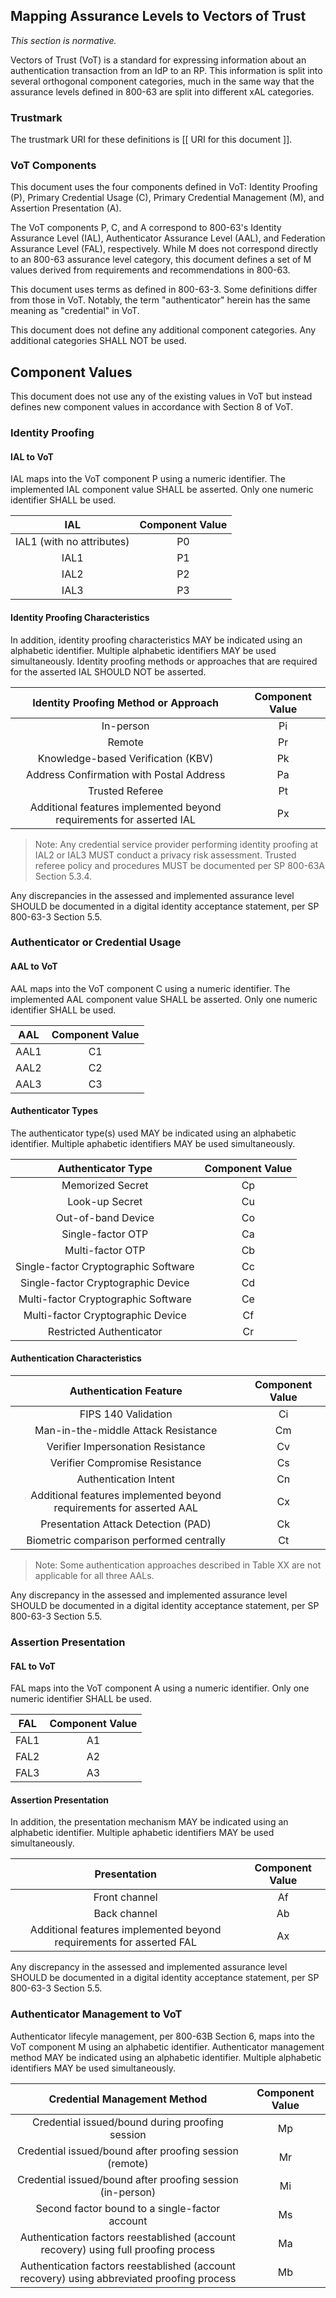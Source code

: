 <a name="vectors-of-trust-mapping"></a>

<div class="breaker"></div>

## Mapping Assurance Levels to Vectors of Trust
_This section is normative._

Vectors of Trust (VoT) is a standard for expressing information about an authentication transaction from an IdP to an RP. This information is split into several orthogonal component categories, much in the same way that the assurance levels defined in 800-63 are split into different xAL categories.

### Trustmark

The trustmark URI for these definitions is [[ URI for this document ]].

### VoT Components

This document uses the four components defined in VoT: Identity Proofing (P), Primary Credential Usage (C), Primary Credential Management (M), and Assertion Presentation (A).

The VoT components P, C, and A correspond to 800-63's Identity Assurance Level (IAL), Authenticator Assurance Level (AAL), and Federation Assurance Level (FAL), respectively. While M does not correspond directly to an 800-63 assurance level category, this document defines a set of M values derived from requirements and recommendations in 800-63. 

This document uses terms as defined in 800-63-3. Some definitions differ from those in VoT. Notably, the term "authenticator" herein has the same meaning as "credential" in VoT.

This document does not define any additional component categories. Any additional categories SHALL NOT be used.

## Component Values

This document does not use any of the existing values in VoT but instead defines new component values in accordance with Section 8 of VoT.

### Identity Proofing

#### IAL to VoT

IAL maps into the VoT component P using a numeric identifier. The implemented IAL component value SHALL be asserted. Only one numeric identifier SHALL be used. 

|IAL|Component Value|
|:----:|:--:|
|IAL1 (with no attributes)|P0|
|IAL1|P1|
|IAL2|P2|
|IAL3|P3|

#### Identity Proofing Characteristics

In addition, identity proofing characteristics MAY be indicated using an alphabetic identifier. Multiple alphabetic identifiers MAY be used simultaneously. Identity proofing methods or approaches that are required for the asserted IAL SHOULD NOT be asserted.

|Identity Proofing Method or Approach|Component Value|
|:----:|:--:|
|In-person|Pi|
|Remote|Pr|
|Knowledge-based Verification (KBV)|Pk|
|Address Confirmation with Postal Address|Pa|
|Trusted Referee|Pt|
|Additional features implemented beyond requirements for asserted IAL|Px|

>Note: Any credential service provider performing identity proofing at IAL2 or IAL3 MUST conduct a privacy risk assessment. Trusted referee policy and procedures MUST be documented per SP 800-63A Section 5.3.4.

Any discrepancies in the assessed and implemented assurance level SHOULD be documented in a digital identity acceptance statement, per SP 800-63-3 Section 5.5.

### Authenticator or Credential Usage

#### AAL to VoT

AAL maps into the VoT component C using a numeric identifier. The implemented AAL component value SHALL be asserted. Only one numeric identifier SHALL be used. 

|AAL|Component Value|
|:----:|:--:|
|AAL1|C1|
|AAL2|C2|
|AAL3|C3|

#### Authenticator Types

The authenticator type(s) used MAY be indicated using an alphabetic identifier. Multiple aphabetic identifiers MAY be used simultaneously.

|Authenticator Type|Component Value|
|:----:|:--:|
|Memorized Secret|Cp|
|Look-up Secret|Cu|
|Out-of-band Device|Co|
|Single-factor OTP|Ca|
|Multi-factor OTP|Cb|
|Single-factor Cryptographic Software|Cc|
|Single-factor Cryptographic Device|Cd|
|Multi-factor Cryptographic Software|Ce|
|Multi-factor Cryptographic Device|Cf|
|Restricted Authenticator|Cr|

#### Authentication Characteristics

|Authentication Feature|Component Value|
|:----:|:--:|
|FIPS 140 Validation|Ci|
|Man-in-the-middle Attack Resistance|Cm|
|Verifier Impersonation Resistance|Cv|
|Verifier Compromise Resistance|Cs|
|Authentication Intent|Cn|
|Additional features implemented beyond requirements for asserted AAL|Cx|
|Presentation Attack Detection (PAD)|Ck|
|Biometric comparison performed centrally|Ct|

>Note: Some authentication approaches described in Table XX are not applicable for all three AALs.

Any discrepancy in the assessed and implemented assurance level SHOULD be documented in a digital identity acceptance statement, per SP 800-63-3 Section 5.5.


### Assertion Presentation

#### FAL to VoT

FAL maps into the VoT component A using a numeric identifier. Only one numeric identifier SHALL be used. 

|FAL|Component Value|
|:----:|:--:|
|FAL1|A1|
|FAL2|A2|
|FAL3|A3|

#### Assertion Presentation

In addition, the presentation mechanism MAY be indicated using an alphabetic identifier. Multiple aphabetic identifiers MAY be used simultaneously.

|Presentation|Component Value|
|:----:|:--:|
|Front channel|Af|
|Back channel|Ab|
|Additional features implemented beyond requirements for asserted FAL|Ax|

Any discrepancy in the assessed and implemented assurance level SHOULD be documented in a digital identity acceptance statement, per SP 800-63-3 Section 5.5.

### Authenticator Management to VoT

Authenticator lifecyle management, per 800-63B Section 6, maps into the VoT component M using an alphabetic identifier. Authenticator management method MAY be indicated using an alphabetic identifier. Multiple alphabetic identifiers MAY be used simultaneously.

|Credential Management Method|Component Value|
|:----:|:--:|
|Credential issued/bound during proofing session|Mp|
|Credential issued/bound after proofing session (remote)|Mr|
|Credential issued/bound after proofing session (in-person)|Mi|
|Second factor bound to a single-factor account|Ms|
|Authentication factors reestablished (account recovery) using full proofing process|Ma|
|Authentication factors reestablished (account recovery) using abbreviated proofing process|Mb|